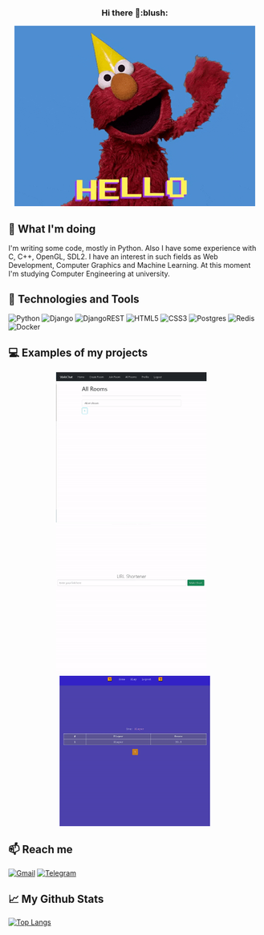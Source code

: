<h3 align="center">Hi there 👋:blush:</h3>
<p align="center">
  <img src="https://github.com/zalexvic/zalexvic/blob/main/hello.gif" />
</p>

## :book: What I'm doing 
I'm writing some code, mostly in Python. Also I have some experience with C, C++, OpenGL, SDL2. I have an interest in such fields as Web Development, Computer Graphics and Machine Learning. At this moment I'm studying Computer Engineering at university.

## :wrench: Technologies and Tools
<img alt="Python" src="https://img.shields.io/badge/python-%2314354C.svg?style=for-the-badge&logo=python&logoColor=white"/> <img alt="Django" src="https://img.shields.io/badge/django-%23092E20.svg?style=for-the-badge&logo=django&logoColor=white"/> <img alt="DjangoREST" src="https://img.shields.io/badge/DJANGO-REST-ff1709?style=for-the-badge&logo=django&logoColor=white&color=ff1709&labelColor=gray"/> <img alt="HTML5" src="https://img.shields.io/badge/html5-%23E34F26.svg?style=for-the-badge&logo=html5&logoColor=white"/> <img alt="CSS3" src="https://img.shields.io/badge/css3-%231572B6.svg?style=for-the-badge&logo=css3&logoColor=white"/> <img alt="Postgres" src ="https://img.shields.io/badge/postgres-%23316192.svg?style=for-the-badge&logo=postgresql&logoColor=white"/> <img alt="Redis" src="https://img.shields.io/badge/redis-%23DD0031.svg?style=for-the-badge&logo=redis&logoColor=white"/> <img alt="Docker" src="https://img.shields.io/badge/docker-%230db7ed.svg?style=for-the-badge&logo=docker&logoColor=white"/>

## :computer: Examples of my projects
<p align="center">
<kbd style="margin: 0 1em 0 0;"><a href="https://github.com/zalexvic/python-django-chat" target="_blank"><img src="https://github.com/zalexvic/zalexvic/blob/main/chat.gif" width="300" height="300" /></a></kbd> <kbd style="margin: 0 1em 0 0;"><a href="https://github.com/zalexvic/python-url-shortener" target="_blank"><img src="https://github.com/zalexvic/zalexvic/blob/main/shortener.gif" width="300" height="300" /></a></kbd> <kbd style="margin: 1em 0 0 0;"><a href="https://github.com/zalexvic/python-django-quiz" target="_blank"><img src="https://github.com/zalexvic/zalexvic/blob/main/quiz.gif" width="300" height="300" /></a></kbd>
</p>

## :mailbox: Reach me
<a href="mailto:azaburdyaev1@gmail.com"><img alt="Gmail" src="https://img.shields.io/badge/Gmail-D14836?style=for-the-badge&logo=gmail&logoColor=white" /></a> <a href="https://t.me/zalexvic" target="_blank"><img alt="Telegram" src="https://img.shields.io/badge/Telegram-2CA5E0?style=for-the-badge&logo=telegram&logoColor=white" /></a>

## :chart_with_upwards_trend: My Github Stats

[![Top Langs](https://github-readme-stats.vercel.app/api/top-langs/?username=zalexvic&layout=compact&theme=cobalt)](https://github.com/anuraghazra/github-readme-stats)


<!--
**zalexvic/zalexvic** is a ✨ _special_ ✨ repository because its `README.md` (this file) appears on your GitHub profile.

Here are some ideas to get you started:

- 🔭 I’m currently working on ...
- 🌱 I’m currently learning ...
- 👯 I’m looking to collaborate on ...
- 🤔 I’m looking for help with ...
- 💬 Ask me about ...
- 📫 How to reach me: ...
- 😄 Pronouns: ...
- ⚡ Fun fact: ...
-->
